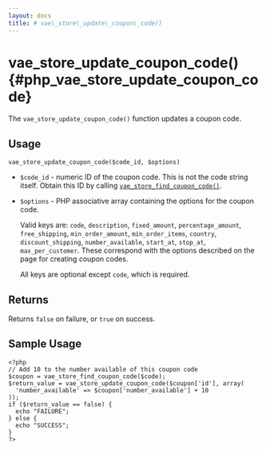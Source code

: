 ```yaml
---
layout: docs
title: # vae\_store\_update\_coupon\_code()
---
```


# vae\_store\_update\_coupon\_code() {#php_vae_store_update_coupon_code}

The `vae_store_update_coupon_code()` function updates a coupon code.

## Usage

`vae_store_update_coupon_code($code_id, $options)`

-   `$code_id` - numeric ID of the coupon code. This is not the code
    string itself. Obtain this ID by calling
    [`vae_store_find_coupon_code()`](#).

-   `$options` - PHP associative array containing the options for the
    coupon code.

    Valid keys are: `code`, `description`, `fixed_amount`,
    `percentage_amount`, `free_shipping`, `min_order_amount`,
    `min_order_items`, `country`, `discount_shipping`,
    `number_available`, `start_at`, `stop_at`, `max_per_customer`. These
    correspond with the options described on the page for creating
    coupon codes.

    All keys are optional except `code`, which is required.

## Returns

Returns `false` on failure, or `true` on success.

## Sample Usage

    <?php
    // Add 10 to the number available of this coupon code
    $coupon = vae_store_find_coupon_code($code);
    $return_value = vae_store_update_coupon_code($coupon['id'], array(
      'number_available' => $coupon['number_available'] + 10
    ));
    if ($return_value == false) {
      echo "FAILURE";
    } else {
      echo "SUCCESS";
    }
    ?>

